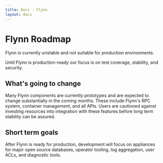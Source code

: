 ```yaml
---
title: Docs - Flynn
layout: docs
---
```


# Flynn Roadmap

Flynn is currently unstable and not suitable for production environments.

Until Flynn is production-ready our focus is on test coverage, stability, and security.

## What's going to change

Many Flynn components are currently prototypes and are expected to change substantially in the coming months. These include Flynn's RPC system, container management, and all APIs. Users are cautioned against investing resources into integration with these features before long term stability can be assured.

## Short term goals

After Flynn is ready for production, development will focus on appliances for major open source databases, operator tooling, log aggregation, user ACLs, and diagnostic tools.
